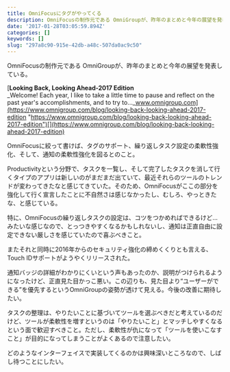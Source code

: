 ```yaml
---
title: OmniFocusにタグがやってくる
description: OmniFocusの制作元である OmniGroupが、昨年のまとめと今年の展望を発表している。
date: '2017-01-28T03:05:59.894Z'
categories: []
keywords: []
slug: "297a8c90-915e-42db-a48c-507da0ac9c50"
---
```

OmniFocusの制作元である OmniGroupが、昨年のまとめと今年の展望を発表している。

[**Looking Back, Looking Ahead-2017 Edition**  
_Welcome! Each year, I like to take a little time to pause and reflect on the past year's accomplishments, and to try to…_www.omnigroup.com](https://www.omnigroup.com/blog/looking-back-looking-ahead-2017-edition "https://www.omnigroup.com/blog/looking-back-looking-ahead-2017-edition")[](https://www.omnigroup.com/blog/looking-back-looking-ahead-2017-edition)

OmniFocusに絞って書けば、タグのサポート、繰り返しタスク設定の柔軟性強化、そして、通知の柔軟性強化を図るとのこと。

Productivityという分野で、タスクを一覧し、そして完了したタスクを消して行くタイプのアプリは新しいのがまだまだ出ていて、最近それらのツールのトレンドが変わってきたなと感じてきていた。そのため、OmniFocusがここの部分を強化して行く宣言したことに不自然さは感じなかったし、むしろ、やっときたな、と感じている。

特に、OmniFocusの繰り返しタスクの設定は、コツをつかめればできるけど…みたいな感じなので、とっつきやすくなるかもしれないし、通知は正直自由に設定できない厳しさを感じていたので喜ぶべきこと。

またそれと同時に2016年からのセキュリティ強化の締めくくりとも言える、Touch IDサポートがようやくリリースされた。

通知バッジの詳細がわかりにくいという声もあったのか、説明がつけられるようになったけど、正直見た目かっこ悪い。この辺りも、見た目より“ユーザーができる”を優先するというOmniGroupの姿勢が透けて見える。今後の改善に期待したい。

タスクの整理は、やりたいことに基づいてツールを選ぶべきだと考えているのだけど、ツールが柔軟性を増すというのは「やりたいこと」とマッチしやすくなるという面で歓迎すべきこと。ただし、柔軟性が仇になって「ツールを使いこなすこと」が目的になってしまうことがよくあるので注意したい。

どのようなインターフェイスで実装してくるのかは興味深いところなので、しばし待つことにしたい。